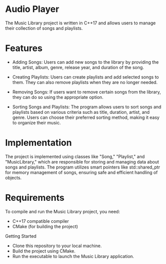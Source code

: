 # Audio Player

The Music Library project is written in C++17 and allows users to manage their collection of songs and playlists.

# Features
* Adding Songs: Users can add new songs to the library by providing the title, artist, album, genre, release year, and duration of the song.

* Creating Playlists: Users can create playlists and add selected songs to them. They can also remove playlists when they are no longer needed.

* Removing Songs: If users want to remove certain songs from the library, they can do so using the appropriate option.

* Sorting Songs and Playlists: The program allows users to sort songs and playlists based on various criteria such as title, duration, artist, and genre. Users can choose their preferred sorting method, making it easy to organize their music.

# Implementation

The project is implemented using classes like "Song," "Playlist," and "MusicLibrary," which are responsible for storing and managing data about songs and playlists. The program utilizes smart pointers like std::shared_ptr for memory management of songs, ensuring safe and efficient handling of objects.

# Requirements

To compile and run the Music Library project, you need:

* C++17 compatible compiler
* CMake (for building the project)

Getting Started

* Clone this repository to your local machine.
* Build the project using CMake.
* Run the executable to launch the Music Library application.
